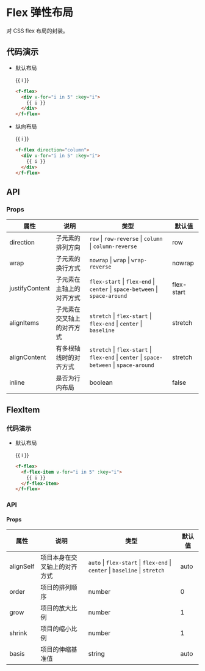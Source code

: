 # Flex 弹性布局

对 CSS flex 布局的封装。

## 代码演示

- 默认布局

    <f-flex><div v-for="i in 5" :key="i">{{ i }}</div></f-flex>

    ```html
    <f-flex>
      <div v-for="i in 5" :key="i">
        {{ i }}
      </div>
    </f-flex>
    ```

- 纵向布局

    <f-flex direction="column"><div v-for="i in 5" :key="i">{{ i }}</div></f-flex>

    ```html
    <f-flex direction="column">
      <div v-for="i in 5" :key="i">
        {{ i }}
      </div>
    </f-flex>
    ```

## API

### Props

属性           | 说明                       | 类型                                                                                                         | 默认值
---------------|----------------------------|--------------------------------------------------------------------------------------------------------------|------------
direction      | 子元素的排列方向           | `row` &vert; `row-reverse` &vert; `column` &vert; `column-reverse`                                           | row
wrap           | 子元素的换行方式           | `nowrap` &vert; `wrap` &vert; `wrap-reverse`                                                                 | nowrap
justifyContent | 子元素在主轴上的对齐方式   | `flex-start` &vert; `flex-end` &vert; `center` &vert; `space-between` &vert; `space-around`                  | flex-start
alignItems     | 子元素在交叉轴上的对齐方式 | `stretch` &vert; `flex-start` &vert; `flex-end` &vert; `center` &vert; `baseline`                            | stretch
alignContent   | 有多根轴线时的对齐方式     | `stretch` &vert; `flex-start` &vert; `flex-end` &vert; `center` &vert; `space-between` &vert; `space-around` | stretch
inline         | 是否为行内布局             | boolean                                                                                                      | false
## FlexItem

### 代码演示

- 默认布局

    <f-flex><f-flex-item v-for="i in 5" :key="i">{{ i }}</f-flex-item></f-flex>

    ```html
    <f-flex>
      <f-flex-item v-for="i in 5" :key="i">
        {{ i }}
      </f-flex-item>
    </f-flex>
    ```

### API

#### Props

属性      | 说明                         | 类型                                                                                            | 默认值
----------|------------------------------|-------------------------------------------------------------------------------------------------|--------
alignSelf | 项目本身在交叉轴上的对齐方式 | `auto` &vert; `flex-start` &vert; `flex-end` &vert; `center` &vert; `baseline` &vert; `stretch` | auto
order     | 项目的排列顺序               | number                                                                                          | 0
grow      | 项目的放大比例               | number                                                                                          | 1
shrink    | 项目的缩小比例               | number                                                                                          | 1
basis     | 项目的伸缩基准值             | string                                                                                          | auto
